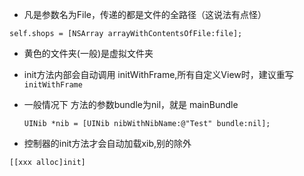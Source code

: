

- 凡是参数名为File，传递的都是文件的全路径（这说法有点怪）

```obj-c
self.shops = [NSArray arrayWithContentsOfFile:file];

```

- 黄色的文件夹(一般)是虚拟文件夹

- init方法内部会自动调用 initWithFrame,所有自定义View时，建议重写`initWithFrame`

- 一般情况下 方法的参数bundle为nil，就是 mainBundle

    ```obj-c
    UINib *nib = [UINib nibWithNibName:@"Test" bundle:nil];
    ```
    
- 控制器的init方法才会自动加载xib,别的除外
```obj-c
[[xxx alloc]init]
```


    



